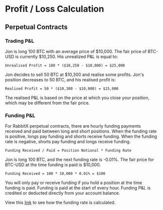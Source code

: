 # Profit / Loss Calculation

## Perpetual Contracts

### Trading P\&L

Jon is long 100 BTC with an average price of $10,000. The fair price of BTC-USD is currently $10,250. His unrealized P\&L is equal to:

```
Unrealised Profit = 100 * ($10,250 - $10,000) = $25,000
```

Jon decides to sell 50 BTC at $10,300 and realise some profits. Jon's position decreases to 50 BTC, and his realised profit is:

```
Realised Profit = 50 * ($10,300 - $10,000) = $15,000
```

The realised P\&L is based on the price at which you close your position, which may be different from the fair price.

### Funding P\&L

For RabbitX perpetual contracts, there are hourly funding payments received and paid between long and short positions. When the funding rate is positive, longs pay funding and shorts receive funding. When the funding rate is negative, shorts pay funding and longs receive funding.&#x20;

```
Funding Received / Paid = Position Notional * Funding Rate
```

Jon is long 100 BTC, and the next funding rate is -0.01%. The fair price for BTC-USD at the time funding is paid is $10,000.

```
Funding Received = 100 * 10,000 * 0.01% = $100
```

You will only pay or receive funding if you hold a position at the time funding is paid. Funding is paid at the start of every hour. Funding P\&L is credited or deducted directly from your account balance.

View this [link](funding-rate.md) to see how the funding rate is calculated.
